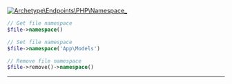 <a href='https://github.com/ajthinking/archetype/blob/master/src/Endpoints/PHP/Namespace_.php'>![Archetype\Endpoints\PHP\Namespace_](https://img.shields.io/badge/-Archetype\Endpoints\PHP\Namespace_-blue)
```php
// Get file namespace
$file->namespace()

// Set file namespace
$file->namespace('App\Models')

// Remove file namespace
$file->remove()->namespace()
```
<hr>